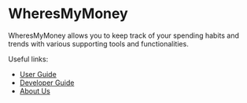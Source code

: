 # WheresMyMoney

WheresMyMoney allows you to keep track of your spending habits and trends 
with various supporting tools and functionalities.

Useful links:
* [User Guide](UserGuide.md)
* [Developer Guide](DeveloperGuide.md)
* [About Us](AboutUs.md)
